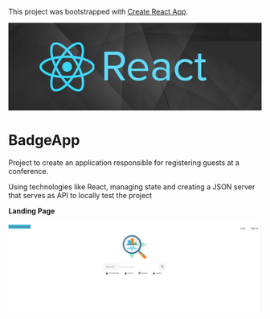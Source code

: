 This project was bootstrapped with [Create React App](https://github.com/facebook/create-react-app).

![react](https://github.com/jorgeoxi/badge-app-react/blob/master/docs/React.jpg?raw=true)

  # BadgeApp

Project to create an application responsible for registering guests at a conference.

Using technologies like React, managing state and creating a JSON server that serves as API to locally test the project

**Landing Page**

![LandingPage](https://github.com/jorgeoxi/frontend-app-search/blob/master/docs/landingpage.PNG?raw=true)

